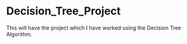 # Decision_Tree_Project
This will have the project which I have worked using the Decision Tree Algorithm.
